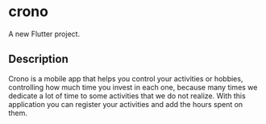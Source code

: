 # crono

A new Flutter project.

## Description

Crono is a mobile app that helps you control your activities or hobbies, controlling how much time you invest in each one, because many times we dedicate a lot of time to some activities that we do not realize. With this application you can register your activities and add the hours spent on them.
